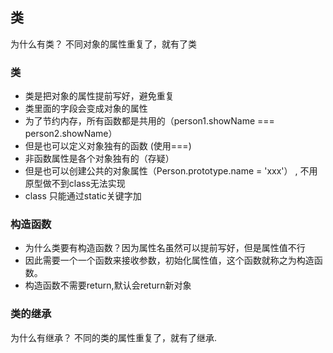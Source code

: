 ## 类
为什么有类？
不同对象的属性重复了，就有了类
### 类
- 类是把对象的属性提前写好，避免重复
- 类里面的字段会变成对象的属性
- 为了节约内存，所有函数都是共用的（person1.showName === person2.showName）
- 但是也可以定义对象独有的函数  (使用===)
- 非函数属性是各个对象独有的（存疑）
- 但是也可以创建公共的对象属性（Person.prototype.name = 'xxx'） , 不用原型做不到class无法实现
- class 只能通过static关键字加

### 构造函数
- 为什么类要有构造函数？因为属性名虽然可以提前写好，但是属性值不行
- 因此需要一个一个函数来接收参数，初始化属性值，这个函数就称之为构造函数。
- 构造函数不需要return,默认会return新对象

### 类的继承
为什么有继承？
不同的类的属性重复了，就有了继承.